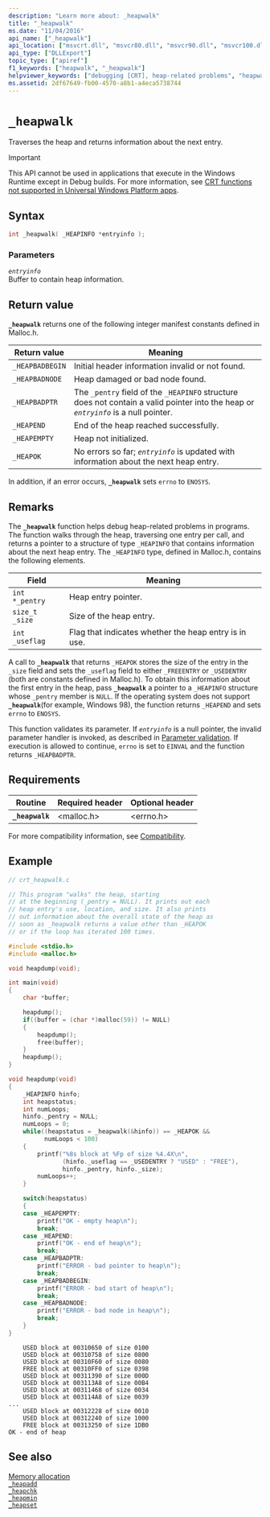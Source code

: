 ```yaml
---
description: "Learn more about: _heapwalk"
title: "_heapwalk"
ms.date: "11/04/2016"
api_name: ["_heapwalk"]
api_location: ["msvcrt.dll", "msvcr80.dll", "msvcr90.dll", "msvcr100.dll", "msvcr100_clr0400.dll", "msvcr110.dll", "msvcr110_clr0400.dll", "msvcr120.dll", "msvcr120_clr0400.dll", "ucrtbase.dll", "api-ms-win-crt-heap-l1-1-0.dll"]
api_type: ["DLLExport"]
topic_type: ["apiref"]
f1_keywords: ["heapwalk", "_heapwalk"]
helpviewer_keywords: ["debugging [CRT], heap-related problems", "heapwalk function", "_heapwalk function"]
ms.assetid: 2df67649-fb00-4570-a8b1-a4eca5738744
---
```

# `_heapwalk`

Traverses the heap and returns information about the next entry.

> [!IMPORTANT]
> This API cannot be used in applications that execute in the Windows Runtime except in Debug builds. For more information, see [CRT functions not supported in Universal Windows Platform apps](../../cppcx/crt-functions-not-supported-in-universal-windows-platform-apps.md).

## Syntax

```C
int _heapwalk( _HEAPINFO *entryinfo );
```

### Parameters

*`entryinfo`*\
Buffer to contain heap information.

## Return value

**`_heapwalk`** returns one of the following integer manifest constants defined in Malloc.h.

|Return value|Meaning|
|-|-|
|`_HEAPBADBEGIN`| Initial header information invalid or not found.|
|`_HEAPBADNODE`| Heap damaged or bad node found.|
|`_HEAPBADPTR`| The `_pentry` field of the `_HEAPINFO` structure does not contain a valid pointer into the heap or *`entryinfo`* is a null pointer.|
|`_HEAPEND`| End of the heap reached successfully.|
|`_HEAPEMPTY`| Heap not initialized.|
|`_HEAPOK`| No errors so far; *`entryinfo`* is updated with information about the next heap entry.|

In addition, if an error occurs, **`_heapwalk`** sets `errno` to `ENOSYS`.

## Remarks

The **`_heapwalk`** function helps debug heap-related problems in programs. The function walks through the heap, traversing one entry per call, and returns a pointer to a structure of type `_HEAPINFO` that contains information about the next heap entry. The `_HEAPINFO` type, defined in Malloc.h, contains the following elements.

|Field|Meaning|
|-|-|
|`int *_pentry`|Heap entry pointer.|
|`size_t _size`|Size of the heap entry.|
|`int _useflag`|Flag that indicates whether the heap entry is in use.|

A call to **`_heapwalk`** that returns `_HEAPOK` stores the size of the entry in the `_size` field and sets the `_useflag` field to either `_FREEENTRY` or `_USEDENTRY` (both are constants defined in Malloc.h). To obtain this information about the first entry in the heap, pass **`_heapwalk`** a pointer to a `_HEAPINFO` structure whose `_pentry` member is `NULL`. If the operating system does not support **`_heapwalk`**(for example, Windows 98), the function returns `_HEAPEND` and sets `errno` to `ENOSYS`.

This function validates its parameter. If *`entryinfo`* is a null pointer, the invalid parameter handler is invoked, as described in [Parameter validation](../parameter-validation.md). If execution is allowed to continue, `errno` is set to `EINVAL` and the function returns `_HEAPBADPTR`.

## Requirements

|Routine|Required header|Optional header|
|-------------|---------------------|---------------------|
|**`_heapwalk`**|\<malloc.h>|\<errno.h>|

For more compatibility information, see [Compatibility](../compatibility.md).

## Example

```C
// crt_heapwalk.c

// This program "walks" the heap, starting
// at the beginning (_pentry = NULL). It prints out each
// heap entry's use, location, and size. It also prints
// out information about the overall state of the heap as
// soon as _heapwalk returns a value other than _HEAPOK
// or if the loop has iterated 100 times.

#include <stdio.h>
#include <malloc.h>

void heapdump(void);

int main(void)
{
    char *buffer;

    heapdump();
    if((buffer = (char *)malloc(59)) != NULL)
    {
        heapdump();
        free(buffer);
    }
    heapdump();
}

void heapdump(void)
{
    _HEAPINFO hinfo;
    int heapstatus;
    int numLoops;
    hinfo._pentry = NULL;
    numLoops = 0;
    while((heapstatus = _heapwalk(&hinfo)) == _HEAPOK &&
          numLoops < 100)
    {
        printf("%8s block at %Fp of size %4.4X\n",
               (hinfo._useflag == _USEDENTRY ? "USED" : "FREE"),
               hinfo._pentry, hinfo._size);
        numLoops++;
    }

    switch(heapstatus)
    {
    case _HEAPEMPTY:
        printf("OK - empty heap\n");
        break;
    case _HEAPEND:
        printf("OK - end of heap\n");
        break;
    case _HEAPBADPTR:
        printf("ERROR - bad pointer to heap\n");
        break;
    case _HEAPBADBEGIN:
        printf("ERROR - bad start of heap\n");
        break;
    case _HEAPBADNODE:
        printf("ERROR - bad node in heap\n");
        break;
    }
}
```

```Output
    USED block at 00310650 of size 0100
    USED block at 00310758 of size 0800
    USED block at 00310F60 of size 0080
    FREE block at 00310FF0 of size 0398
    USED block at 00311390 of size 000D
    USED block at 003113A8 of size 00B4
    USED block at 00311468 of size 0034
    USED block at 003114A8 of size 0039
...
    USED block at 00312228 of size 0010
    USED block at 00312240 of size 1000
    FREE block at 00313250 of size 1DB0
OK - end of heap
```

## See also

[Memory allocation](../memory-allocation.md)\
[`_heapadd`](../heapadd.md)\
[`_heapchk`](heapchk.md)\
[`_heapmin`](heapmin.md)\
[`_heapset`](../heapset.md)
